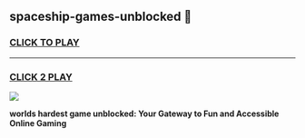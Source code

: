 
## spaceship-games-unblocked 👋
<h3>
<a href="https://premium.freeplayer.one?title=spaceship-games-unblocked&ref=14F">CLICK TO PLAY</a></h3>
<hr>

<h3>
<a href="https://premium.freeplayer.one?title=spaceship-games-unblocked&ref=14F">CLICK 2 PLAY</a>
  
</h3>

<a href="https://premium.freeplayer.one?title=spaceship-games-unblocked&ref=12F/"><img src="https://clearcache.store/games.png"></a>


**worlds hardest game unblocked: Your Gateway to Fun and Accessible Online Gaming**
